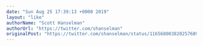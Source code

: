 ```yaml
---
date: "Sun Aug 25 17:39:13 +0000 2019"
layout: "like"
authorName: "Scott Hanselman"
authorUrl: "https://twitter.com/shanselman"
originalPost: "https://twitter.com/shanselman/status/1165680038202576896"
---
```

